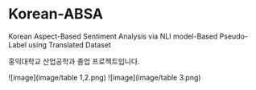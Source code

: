 # Korean-ABSA
Korean Aspect-Based Sentiment Analysis via NLI model-Based Pseudo-Label using Translated Dataset

홍익대학교 산업공학과 졸업 프로젝트입니다.

![image](image/table 1,2.png)
![image](image/table 3.png)
